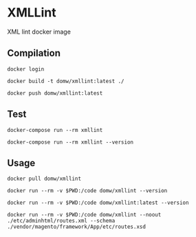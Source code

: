 # XMLLint

XML lint docker image

## Compilation

    docker login

    docker build -t domw/xmllint:latest ./

    docker push domw/xmllint:latest

## Test

    docker-compose run --rm xmllint

    docker-compose run --rm xmllint --version

## Usage
    
    docker pull domw/xmllint

    docker run --rm -v $PWD:/code domw/xmllint --version
    
    docker run --rm -v $PWD:/code domw/xmllint:latest --version

    docker run --rm -v $PWD:/code domw/xmllint --noout ./etc/adminhtml/routes.xml --schema ./vendor/magento/framework/App/etc/routes.xsd